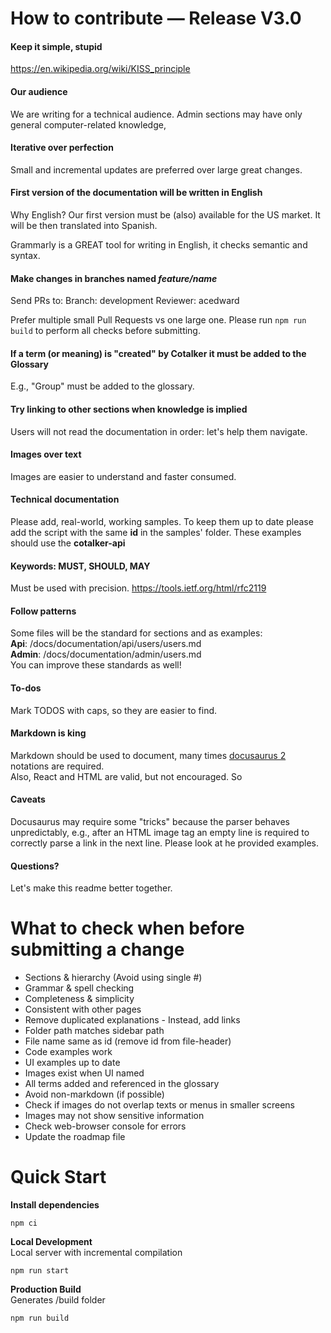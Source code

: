 # How to contribute — Release V3.0

#### Keep it simple, stupid
https://en.wikipedia.org/wiki/KISS_principle

#### Our audience
We are writing for a technical audience. 
Admin sections may have only general computer-related knowledge,

#### Iterative over perfection
Small and incremental updates are preferred over large great changes. 

#### First version of the documentation will be written in English
Why English? Our first version must be (also) available for the US market. 
It will be then translated into Spanish.

Grammarly is a GREAT tool for writing in English, it checks semantic and syntax.

#### Make changes in branches named _feature/name_ 
Send PRs to: 
Branch: development 
Reviewer: acedward 

Prefer multiple small Pull Requests vs one large one. 
Please run `npm run build` to perform all checks before submitting. 

#### If a term (or meaning) is "created" by Cotalker it must be added to the Glossary
E.g., "Group" must be added to the glossary.

#### Try linking to other sections when knowledge is implied
Users will not read the documentation in order: let's help them navigate.

#### Images over text
Images are easier to understand and faster consumed.

#### Technical documentation
Please add, real-world, working samples. 
To keep them up to date please add the script with the same __id__ in the samples' folder. 
These examples should use the __cotalker-api__ 

#### Keywords: MUST, SHOULD, MAY 
Must be used with precision. 
https://tools.ietf.org/html/rfc2119

#### Follow patterns 
Some files will be the standard for sections and as examples:  
__Api__: /docs/documentation/api/users/users.md  
__Admin__: /docs/documentation/admin/users.md  
You can improve these standards as well!  

#### To-dos
Mark TODOS with caps, so they are easier to find.

#### Markdown is king
Markdown should be used to document, many times [docusaurus 2](https://v2.docusaurus.io/) notations are required.  
Also, React and HTML are valid, but not encouraged. So   
  
#### Caveats
Docusaurus may require some "tricks" because the parser behaves unpredictably, e.g., after an HTML image tag an empty line is required  to correctly parse a link in the next line. Please look at he provided examples.

#### Questions?
Let's make this readme better together.

# What to check when before submitting a change
*  Sections & hierarchy (Avoid using single \#)
*  Grammar & spell checking
*  Completeness & simplicity
*  Consistent with other pages
*  Remove duplicated explanations - Instead, add links
*  Folder path matches sidebar path
*  File name same as id (remove id from file-header)
*  Code examples work
*  UI examples up to date
*  Images exist when UI named
*  All terms added and referenced in the glossary
*  Avoid non-markdown (if possible)
*  Check if images do not overlap texts or menus in smaller screens
*  Images may not show sensitive information
*  Check web-browser console for errors
*  Update the roadmap file

# Quick Start

__Install dependencies__  
```
npm ci
```
__Local Development__  
Local server with incremental compilation  
```
npm run start
```  

__Production Build__  
Generates /build folder
```
npm run build
```
